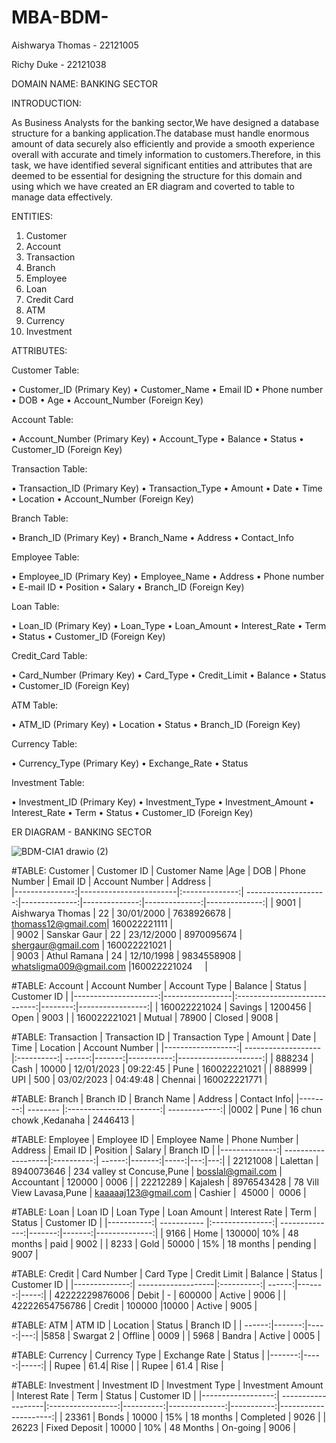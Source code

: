 # MBA-BDM-
Aishwarya Thomas - 22121005 

Richy Duke - 22121038

DOMAIN NAME: BANKING SECTOR 

INTRODUCTION:

As  Business Analysts for the banking sector,We have designed a database structure for a banking application.The database must handle enormous amount of data securely also efficiently and provide a smooth experience overall with accurate and timely information to customers.Therefore, in this task, we have identified several significant entities and attributes that are deemed to be essential for designing the  structure for this domain and using which we have created an ER diagram and coverted to table to manage data effectively.


ENTITIES:
1.	Customer
2.	Account
3.	Transaction
4.	Branch
5.	Employee
6.	Loan
7.	Credit Card
8.	ATM
9.	Currency
10.	Investment


ATTRIBUTES:

Customer Table:

•	Customer_ID (Primary Key)
•	Customer_Name
•	Email ID
• Phone number
• DOB
• Age
• Account_Number (Foreign Key)

Account Table:

•	Account_Number (Primary Key)
•	Account_Type
•	Balance
•	Status
•	Customer_ID (Foreign Key)

Transaction Table:

•	Transaction_ID (Primary Key)
•	Transaction_Type
•	Amount
•	Date
•	Time
•	Location
•	Account_Number (Foreign Key)

Branch Table:

•	Branch_ID (Primary Key)
•	Branch_Name
•	Address
•	Contact_Info

Employee Table:

•	Employee_ID (Primary Key)
•	Employee_Name
•	Address
• Phone number
• E-mail ID
•	Position
•	Salary
• Branch_ID (Foreign Key)

Loan Table:

•	Loan_ID (Primary Key)
•	Loan_Type
•	Loan_Amount
•	Interest_Rate
•	Term
•	Status
•	Customer_ID (Foreign Key)

Credit_Card Table:

•	Card_Number (Primary Key)
•	Card_Type
•	Credit_Limit
•	Balance
•	Status
•	Customer_ID (Foreign Key)

ATM Table:

•	ATM_ID (Primary Key)
•	Location
•	Status
•	Branch_ID (Foreign Key)

Currency Table:

•	Currency_Type (Primary Key)
•	Exchange_Rate
•	Status

Investment Table:

•	Investment_ID (Primary Key)
•	Investment_Type
•	Investment_Amount
•	Interest_Rate
•	Term
•	Status
•	Customer_ID (Foreign Key)

ER DIAGRAM - BANKING SECTOR


![BDM-CIA1 drawio (2)](https://user-images.githubusercontent.com/125997499/234368584-bd56e22e-7369-43eb-89b8-858f41d784e1.png)


   
#TABLE: Customer
| Customer ID  | Customer Name       |Age |  DOB | Phone Number | Email ID | Account Number  | Address  |   
|---------------:|------------------------|:--------------:| --------------------:|--------------:|--------------:|--------------:|--------------:|
|  9001             |  Aishwarya Thomas   | 22 | 30/01/2000 |  7638926678 | thomass12@gmail.com| 160022221111    |    
|  9002             |  Sanskar Gaur            | 22 | 23/12/2000 | 8970095674 | shergaur@gmail.com | 160022221021    |    
|  9003             |  Athul Ramana           | 24 | 12/10/1998 |  9834558908 | whatsligma009@gmail.com |160022221024     |

#TABLE: Account
|  Account Number  |  Account Type |  Balance                            |  Status | Customer ID     | 
|---------------------:|-----------------|:----------------------------:|--------:|-----------------:|
|  160022221024  |  Savings              |  1200456                           |  Open  | 9003     | 
|  160022221021  |  Mutual               |  78900                               |  Closed | 9008 | 

#TABLE: Transaction
|  Transaction ID  |  Transaction Type |  Amount |  Date |  Time |  Location |  Account Number |
|------------------:| -------------------|:----------:| ------:|-------:|-----------:|---------------------:|
|  888234             |  Cash |  10000 |  12/01/2023 |  09:22:45 |  Pune |  160022221021 |
|  888999  |  UPI |  500 |  03/02/2023 |  04:49:48 |  Chennai |  160022221771 |

#TABLE: Branch
|  Branch ID |  Branch Name |  Address |  Contact Info|
|--------:| -------- |:-----------------------:| -------------:|
|0002 | Pune   | 16 chun chowk ,Kedanaha  | 2446413       |

#TABLE: Employee
| Employee ID |  Employee Name | Phone Number | Address | Email ID |  Position |  Salary |  Branch ID |
|--------------:| -------------------|:----------:| ------:|-------:|-----:|---:|---:|
| 22121008 |  Lalettan |  8940073646 | 234 valley st Concuse,Pune | bosslal@gmail.com | Accountant |  120000 |  0006 |
| 22212289 |  Kajalesh |  8976543428 | 78 Vill View  Lavasa,Pune | kaaaaaj123@gmail.com |  Cashier |  45000 |  0006 |

#TABLE: Loan
|  Loan ID  | Loan Type | Loan Amount | Interest Rate | Term | Status | Customer ID |
|-----------:| ----------- |:---------------:| --------------:|-------:|-------:|--------------:|
|  9166  | Home | 130000| 10% | 48 months | paid | 9002 |
|  8233  | Gold | 50000 | 15% | 18 months | pending | 9007 |

#TABLE: Credit
| Card Number  | Card Type | Credit Limit | Balance | Status | Customer ID |
|--------------:| -------------------|:----------:| ------:|-------:|-----:|
| 42222229876006  | Debit | - | 600000 | Active | 9006 |
| 42222654756786 | Credit | 100000 |10000 | Active | 9005 |

#TABLE: ATM
| ATM ID | Location | Status | Branch ID |
| ------:|-------:|-----:|---:|
|5858 | Swargat 2 | Offline | 0009 |
| 5968 | Bandra | Active | 0005 |

#TABLE: Currency
| Currency Type  | Exchange Rate | Status |
|-------:|-----:|-----:|
| Rupee  | 61.4| Rise |
| Rupee  | 61.4 | Rise |

#TABLE: Investment
|  Investment ID  | Investment Type | Investment Amount | Interest Rate | Term | Status | Customer ID |
|------------------:| -------------------|:-----------------:|----------:|--------------:|-----------:|---------------------:|
|  23361  | Bonds | 10000 | 15% | 18 months | Completed | 9026 |
|  26223  | Fixed Deposit | 10000 | 10% | 48 Months | On-going | 9006 |









